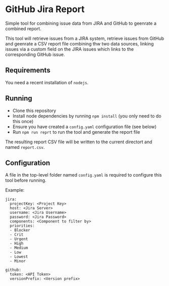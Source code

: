 # GitHub Jira Report

Simple tool for combining issue data from JIRA and GitHub to geenrate a combined report.

This tool will retrieve issues from a JIRA system, retrieve issues from GitHub and geenrate a CSV report file combining thw two data sources, linking issues via a custom field on the JIRA issues which links to the corresponding GitHub issue.


## Requirements

You need a recent installation of `nodejs`.

## Running

- Clone this repository
- Install node dependencies by running `npm install` (you only need to do this once)
- Ensure you have created a `config.yaml` configuration file (see below)
- Run `npm run reprt` to run the tool and generate the report file

The resulting report CSV file will be written to the current directort and named `report.csv`.

## Configuration

A file in the top-level folder named `config.yaml` is required to configure this tool before running.

Example:

```
jira:
  projectKey: <Project Key>
  host: <Jira Server>
  username: <Jira Username>
  password: <Jira Password>
  components: <Component to filter by>
  priorities:
  - Blocker
  - Crit
  - Urgent
  - High
  - Medium
  - Low
  - Lowest
  - Minor

github:
  token: <API Token>
  versionPrefix: <Version prefix>
```
